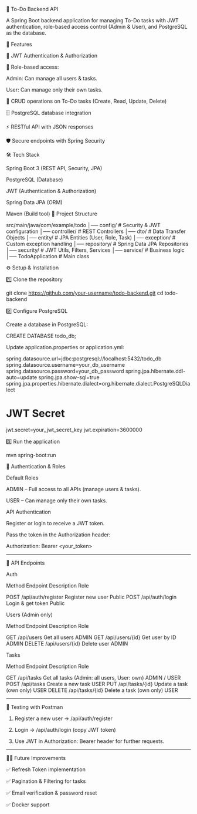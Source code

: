 
📝 To-Do Backend API

A Spring Boot backend application for managing To-Do tasks with JWT authentication, role-based access control (Admin & User), and PostgreSQL as the database.

🚀 Features

🔐 JWT Authentication & Authorization

👤 Role-based access:

Admin: Can manage all users & tasks.

User: Can manage only their own tasks.

📌 CRUD operations on To-Do tasks (Create, Read, Update, Delete)

🗄 PostgreSQL database integration

⚡ RESTful API with JSON responses

🛡 Secure endpoints with Spring Security

🛠 Tech Stack

Spring Boot 3 (REST API, Security, JPA)

PostgreSQL (Database)

JWT (Authentication & Authorization)

Spring Data JPA (ORM)

Maven (Build tool)
📂 Project Structure

src/main/java/com/example/todo
│── config/          # Security & JWT configuration
│── controller/      # REST Controllers
│── dto/             # Data Transfer Objects
│── entity/          # JPA Entities (User, Role, Task)
│── exception/       # Custom exception handling
│── repository/      # Spring Data JPA Repositories
│── security/        # JWT Utils, Filters, Services
│── service/         # Business logic
│── TodoApplication  # Main class

⚙️ Setup & Installation

1️⃣ Clone the repository

git clone https://github.com/your-username/todo-backend.git
cd todo-backend

2️⃣ Configure PostgreSQL

Create a database in PostgreSQL:

CREATE DATABASE todo_db;

Update application.properties or application.yml:

spring.datasource.url=jdbc:postgresql://localhost:5432/todo_db
spring.datasource.username=your_db_username
spring.datasource.password=your_db_password
spring.jpa.hibernate.ddl-auto=update
spring.jpa.show-sql=true
spring.jpa.properties.hibernate.dialect=org.hibernate.dialect.PostgreSQLDialect

# JWT Secret
jwt.secret=your_jwt_secret_key
jwt.expiration=3600000

3️⃣ Run the application

mvn spring-boot:run

🔑 Authentication & Roles

Default Roles

ADMIN – Full access to all APIs (manage users & tasks).

USER – Can manage only their own tasks.


API Authentication

Register or login to receive a JWT token.

Pass the token in the Authorization header:


Authorization: Bearer <your_token>


---

📌 API Endpoints

Auth

Method	Endpoint	Description	Role

POST	/api/auth/register	Register new user	Public
POST	/api/auth/login	Login & get token	Public


Users (Admin only)

Method	Endpoint	Description	Role

GET	/api/users	Get all users	ADMIN
GET	/api/users/{id}	Get user by ID	ADMIN
DELETE	/api/users/{id}	Delete user	ADMIN


Tasks

Method	Endpoint	Description	Role

GET	/api/tasks	Get all tasks (Admin: all users, User: own)	ADMIN / USER
POST	/api/tasks	Create a new task	USER
PUT	/api/tasks/{id}	Update a task (own only)	USER
DELETE	/api/tasks/{id}	Delete a task (own only)	USER



---

🧪 Testing with Postman

1. Register a new user → /api/auth/register


2. Login → /api/auth/login (copy JWT token)


3. Use JWT in Authorization: Bearer <token> header for further requests.




---

👨‍💻 Future Improvements

✅ Refresh Token implementation

✅ Pagination & Filtering for tasks

✅ Email verification & password reset

✅ Docker support

